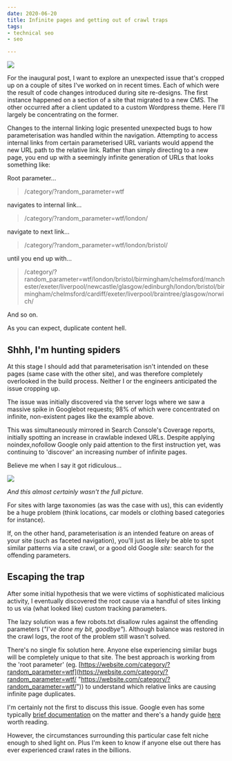 ```yaml
---
date: 2020-06-20
title: Infinite pages and getting out of crawl traps
tags:
- technical seo
- seo

---
```

![](/images/992382641_115bd44a2d_c.jpg)

For the inaugural post, I want to explore an unexpected issue that's cropped up on a couple of sites I've worked on in recent times. Each of which were the result of code changes introduced during site re-designs. The first instance happened on a section of a site that migrated to a new CMS. The other occurred after a client updated to a custom Wordpress theme. Here I'll largely be concentrating on the former.

Changes to the internal linking logic presented unexpected bugs to how parameterisation was handled within the navigation. Attempting to access internal links from certain parameterised URL variants would append the new URL path to the relative link. Rather than simply directing to a new page, you end up with a seemingly infinite generation of URLs that looks something like:

Root parameter...

> /category/?random_parameter=wtf

navigates to internal link...

> /category/?random_parameter=wtf/london/

navigate to next link...

> /category/?random_parameter=wtf/london/bristol/

until you end up with...

> /category/?random_parameter=wtf/london/bristol/birmingham/chelmsford/manchester/exeter/liverpool/newcastle/glasgow/edinburgh/london/bristol/birmingham/chelmsford/cardiff/exeter/liverpool/braintree/glasgow/norwich/

And so on.

As you can expect, duplicate content hell.

## Shhh, I'm hunting spiders

At this stage I should add that parameterisation isn't intended on these pages (same case with the other site), and was therefore completely overlooked in the build process. Neither I or the engineers anticipated the issue cropping up.

The issue was initially discovered via the server logs where we saw a massive spike in Googlebot requests; 98% of which were concentrated on infinite, non-existent pages like the example above. 

This was simultaneously mirrored in Search Console's Coverage reports, initially spotting an increase in crawlable indexed URLs. Despite applying noindex,nofollow Google only paid attention to the first instruction yet, was continuing to 'discover' an increasing number of infinite pages.

Believe me when I say it got ridiculous...

![](/images/infinite-pages.png)

_And this almost certainly wasn't the full picture._

For sites with large taxonomies (as was the case with us), this can evidently be a huge problem (think locations, car models or clothing based categories for instance).

If, on the other hand, parameterisation _is_ an intended feature on areas of your site (such as faceted navigation), you'll just as likely be able to spot similar patterns via a site crawl, or a good old Google _site:_ search for the offending parameters.

## Escaping the trap

After some initial hypothesis that we were victims of sophisticated malicious activity, I eventually discovered the root cause via a handful of sites linking to us via (what looked like) custom tracking parameters.

The lazy solution was a few robots.txt disallow rules against the offending parameters (_"I've done my bit, goodbye"_). Although balance was restored in the crawl logs, the root of the problem still wasn't solved.

There's no single fix solution here. Anyone else experiencing similar bugs will be completely unique to that site. The best approach is working from the 'root parameter' (eg. [https://website.com/category/?random_parameter=wtf](https://website.com/category/?random_parameter=wtf/ "https://website.com/category/?random_parameter=wtf/")) to understand which relative links are causing infinite page duplicates.

I'm certainly not the first to discuss this issue. Google even has some typically [brief documentation](https://support.google.com/webmasters/answer/76401?hl=en) on the matter and there's a handy guide [here](https://www.contentkingapp.com/academy/crawler-traps/) worth reading.

However, the circumstances surrounding this particular case felt niche enough to shed light on. Plus I'm keen to know if anyone else out there has ever experienced crawl rates in the billions.